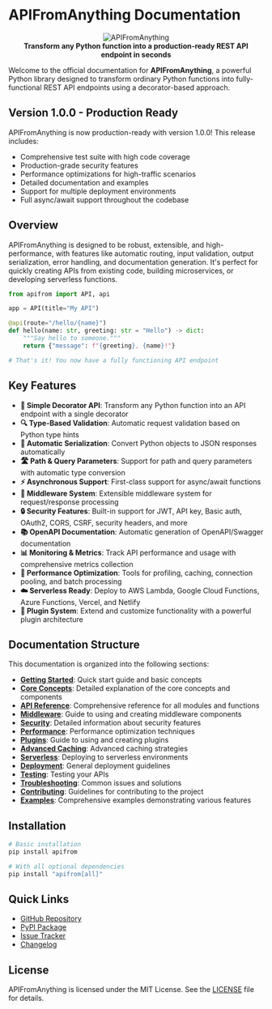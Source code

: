 # APIFromAnything Documentation

<div align="center">
  <img src="https://img.shields.io/badge/APIFromAnything-Transform%20Python%20Functions%20to%20APIs-blue?style=for-the-badge&logo=python" alt="APIFromAnything" />
  <br/>
  <strong>Transform any Python function into a production-ready REST API endpoint in seconds</strong>
</div>

Welcome to the official documentation for **APIFromAnything**, a powerful Python library designed to transform ordinary Python functions into fully-functional REST API endpoints using a decorator-based approach.

## Version 1.0.0 - Production Ready

APIFromAnything is now production-ready with version 1.0.0! This release includes:

- Comprehensive test suite with high code coverage
- Production-grade security features
- Performance optimizations for high-traffic scenarios
- Detailed documentation and examples
- Support for multiple deployment environments
- Full async/await support throughout the codebase

## Overview

APIFromAnything is designed to be robust, extensible, and high-performance, with features like automatic routing, input validation, output serialization, error handling, and documentation generation. It's perfect for quickly creating APIs from existing code, building microservices, or developing serverless functions.

```python
from apifrom import API, api

app = API(title="My API")

@api(route="/hello/{name}")
def hello(name: str, greeting: str = "Hello") -> dict:
    """Say hello to someone."""
    return {"message": f"{greeting}, {name}!"}

# That's it! You now have a fully functioning API endpoint
```

## Key Features

- **🧩 Simple Decorator API**: Transform any Python function into an API endpoint with a single decorator
- **🔍 Type-Based Validation**: Automatic request validation based on Python type hints
- **🔄 Automatic Serialization**: Convert Python objects to JSON responses automatically
- **🛣️ Path & Query Parameters**: Support for path and query parameters with automatic type conversion
- **⚡ Asynchronous Support**: First-class support for async/await functions
- **🔌 Middleware System**: Extensible middleware system for request/response processing
- **🔒 Security Features**: Built-in support for JWT, API key, Basic auth, OAuth2, CORS, CSRF, security headers, and more
- **📚 OpenAPI Documentation**: Automatic generation of OpenAPI/Swagger documentation
- **📊 Monitoring & Metrics**: Track API performance and usage with comprehensive metrics collection
- **🚀 Performance Optimization**: Tools for profiling, caching, connection pooling, and batch processing
- **☁️ Serverless Ready**: Deploy to AWS Lambda, Google Cloud Functions, Azure Functions, Vercel, and Netlify
- **🔌 Plugin System**: Extend and customize functionality with a powerful plugin architecture

## Documentation Structure

This documentation is organized into the following sections:

- **[Getting Started](getting_started.md)**: Quick start guide and basic concepts
- **[Core Concepts](core_concepts.md)**: Detailed explanation of the core concepts and components
- **[API Reference](api_reference.md)**: Comprehensive reference for all modules and functions
- **[Middleware](middleware.md)**: Guide to using and creating middleware components
- **[Security](security.md)**: Detailed information about security features
- **[Performance](performance.md)**: Performance optimization techniques
- **[Plugins](plugins.md)**: Guide to using and creating plugins
- **[Advanced Caching](advanced_caching.md)**: Advanced caching strategies
- **[Serverless](serverless.md)**: Deploying to serverless environments
- **[Deployment](deployment.md)**: General deployment guidelines
- **[Testing](testing.md)**: Testing your APIs
- **[Troubleshooting](troubleshooting.md)**: Common issues and solutions
- **[Contributing](contributing.md)**: Guidelines for contributing to the project
- **[Examples](examples.md)**: Comprehensive examples demonstrating various features

## Installation

```bash
# Basic installation
pip install apifrom

# With all optional dependencies
pip install "apifrom[all]"
```

## Quick Links

- [GitHub Repository](https://github.com/sc4rfurry/apifrom)
- [PyPI Package](https://pypi.org/project/apifrom/)
- [Issue Tracker](https://github.com/sc4rfurry/apifrom/issues)
- [Changelog](https://github.com/sc4rfurry/apifrom/blob/main/CHANGELOG.md)

## License

APIFromAnything is licensed under the MIT License. See the [LICENSE](https://github.com/apifrom/apifrom/blob/main/LICENSE) file for details. 